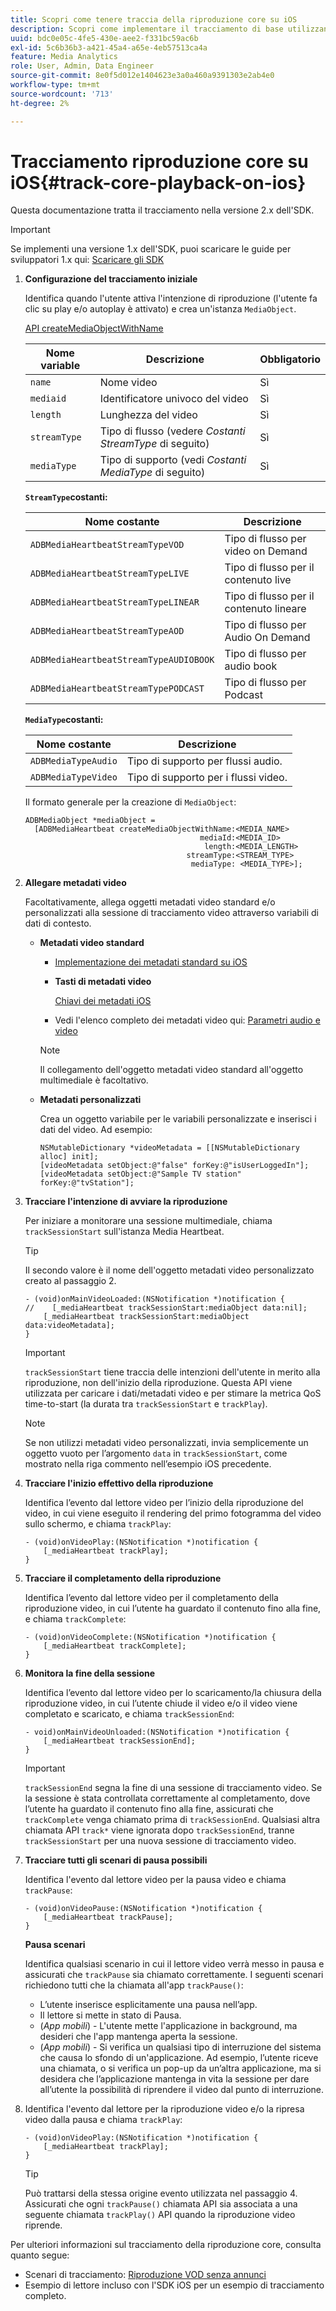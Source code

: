 ```yaml
---
title: Scopri come tenere traccia della riproduzione core su iOS
description: Scopri come implementare il tracciamento di base utilizzando Media SDK su iOS.
uuid: bdc0e05c-4fe5-430e-aee2-f331bc59ac6b
exl-id: 5c6b36b3-a421-45a4-a65e-4eb57513ca4a
feature: Media Analytics
role: User, Admin, Data Engineer
source-git-commit: 8e0f5d012e1404623e3a0a460a9391303e2ab4e0
workflow-type: tm+mt
source-wordcount: '713'
ht-degree: 2%

---
```


# Tracciamento riproduzione core su iOS{#track-core-playback-on-ios}

Questa documentazione tratta il tracciamento nella versione 2.x dell&#39;SDK.

>[!IMPORTANT]
>Se implementi una versione 1.x dell&#39;SDK, puoi scaricare le guide per sviluppatori 1.x qui: [Scaricare gli SDK](/help/sdk-implement/download-sdks.md)

1. **Configurazione del tracciamento iniziale**

   Identifica quando l&#39;utente attiva l&#39;intenzione di riproduzione (l&#39;utente fa clic su play e/o autoplay è attivato) e crea un&#39;istanza `MediaObject`.

   [API createMediaObjectWithName](https://adobe-marketing-cloud.github.io/media-sdks/reference/ios/Classes/ADBMediaHeartbeat.html#//api/name/createMediaObjectWithName:mediaId:length:streamType:mediaType:)

   | Nome variable | Descrizione | Obbligatorio |
   |---|---|---|
   | `name` | Nome video | Sì |
   | `mediaid` | Identificatore univoco del video | Sì |
   | `length` | Lunghezza del video | Sì |
   | `streamType` | Tipo di flusso (vedere _Costanti StreamType_ di seguito) | Sì |
   | `mediaType` | Tipo di supporto (vedi _Costanti MediaType_ di seguito) | Sì |

   **`StreamType`costanti:**

   | Nome costante | Descrizione |
   |---|---|
   | `ADBMediaHeartbeatStreamTypeVOD` | Tipo di flusso per video on Demand |
   | `ADBMediaHeartbeatStreamTypeLIVE` | Tipo di flusso per il contenuto live |
   | `ADBMediaHeartbeatStreamTypeLINEAR` | Tipo di flusso per il contenuto lineare |
   | `ADBMediaHeartbeatStreamTypeAOD` | Tipo di flusso per Audio On Demand |
   | `ADBMediaHeartbeatStreamTypeAUDIOBOOK` | Tipo di flusso per audio book |
   | `ADBMediaHeartbeatStreamTypePODCAST` | Tipo di flusso per Podcast |

   **`MediaType`costanti:**

   | Nome costante | Descrizione |
   |---|---|
   | `ADBMediaTypeAudio` | Tipo di supporto per flussi audio. |
   | `ADBMediaTypeVideo` | Tipo di supporto per i flussi video. |

   Il formato generale per la creazione di `MediaObject`:

   ```
   ADBMediaObject *mediaObject =  
     [ADBMediaHeartbeat createMediaObjectWithName:<MEDIA_NAME>
                                          mediaId:<MEDIA_ID>
                                           length:<MEDIA_LENGTH>                       
                                       streamType:<STREAM_TYPE>
                                        mediaType: <MEDIA_TYPE>];
   ```

1. **Allegare metadati video**

   Facoltativamente, allega oggetti metadati video standard e/o personalizzati alla sessione di tracciamento video attraverso variabili di dati di contesto.

   * **Metadati video standard**

      * [Implementazione dei metadati standard su iOS](/help/sdk-implement/track-av-playback/impl-std-metadata/impl-std-metadata-ios.md)
      * **Tasti di metadati video**

         [Chiavi dei metadati iOS](/help/sdk-implement/track-av-playback/impl-std-metadata/ios-metadata-keys.md)

      * Vedi l&#39;elenco completo dei metadati video qui: [Parametri audio e video](/help/metrics-and-metadata/audio-video-parameters.md)
      >[!NOTE]
      >
      >Il collegamento dell&#39;oggetto metadati video standard all&#39;oggetto multimediale è facoltativo.

   * **Metadati personalizzati**

      Crea un oggetto variabile per le variabili personalizzate e inserisci i dati del video. Ad esempio:

      ```
      NSMutableDictionary *videoMetadata = [[NSMutableDictionary alloc] init];
      [videoMetadata setObject:@"false" forKey:@"isUserLoggedIn"];
      [videoMetadata setObject:@"Sample TV station" forKey:@"tvStation"];
      ```


1. **Tracciare l&#39;intenzione di avviare la riproduzione**

   Per iniziare a monitorare una sessione multimediale, chiama `trackSessionStart` sull&#39;istanza Media Heartbeat.

   >[!TIP]
   >
   >Il secondo valore è il nome dell&#39;oggetto metadati video personalizzato creato al passaggio 2.

   ```
   - (void)onMainVideoLoaded:(NSNotification *)notification {
   //    [_mediaHeartbeat trackSessionStart:mediaObject data:nil];
       [_mediaHeartbeat trackSessionStart:mediaObject data:videoMetadata];
   }
   ```

   >[!IMPORTANT]
   >
   >`trackSessionStart` tiene traccia delle intenzioni dell&#39;utente in merito alla riproduzione, non dell&#39;inizio della riproduzione. Questa API viene utilizzata per caricare i dati/metadati video e per stimare la metrica QoS time-to-start (la durata tra `trackSessionStart` e `trackPlay`).

   >[!NOTE]
   >
   >Se non utilizzi metadati video personalizzati, invia semplicemente un oggetto vuoto per l’argomento `data` in `trackSessionStart`, come mostrato nella riga commento nell’esempio iOS precedente.

1. **Tracciare l&#39;inizio effettivo della riproduzione**

   Identifica l’evento dal lettore video per l’inizio della riproduzione del video, in cui viene eseguito il rendering del primo fotogramma del video sullo schermo, e chiama `trackPlay`:

   ```
   - (void)onVideoPlay:(NSNotification *)notification {
       [_mediaHeartbeat trackPlay];
   }
   ```

1. **Tracciare il completamento della riproduzione**

   Identifica l’evento dal lettore video per il completamento della riproduzione video, in cui l’utente ha guardato il contenuto fino alla fine, e chiama `trackComplete`:

   ```
   - (void)onVideoComplete:(NSNotification *)notification {
       [_mediaHeartbeat trackComplete];
   }
   ```

1. **Monitora la fine della sessione**

   Identifica l’evento dal lettore video per lo scaricamento/la chiusura della riproduzione video, in cui l’utente chiude il video e/o il video viene completato e scaricato, e chiama `trackSessionEnd`:

   ```
   - void)onMainVideoUnloaded:(NSNotification *)notification {
       [_mediaHeartbeat trackSessionEnd];
   }
   ```

   >[!IMPORTANT]
   >
   >`trackSessionEnd` segna la fine di una sessione di tracciamento video. Se la sessione è stata controllata correttamente al completamento, dove l’utente ha guardato il contenuto fino alla fine, assicurati che `trackComplete` venga chiamato prima di `trackSessionEnd`. Qualsiasi altra chiamata API `track*` viene ignorata dopo `trackSessionEnd`, tranne `trackSessionStart` per una nuova sessione di tracciamento video.

1. **Tracciare tutti gli scenari di pausa possibili**

   Identifica l&#39;evento dal lettore video per la pausa video e chiama `trackPause`:

   ```
   - (void)onVideoPause:(NSNotification *)notification {
       [_mediaHeartbeat trackPause];
   }
   ```

   **Pausa scenari**

   Identifica qualsiasi scenario in cui il lettore video verrà messo in pausa e assicurati che `trackPause` sia chiamato correttamente. I seguenti scenari richiedono tutti che la chiamata all&#39;app `trackPause()`:

   * L’utente inserisce esplicitamente una pausa nell’app.
   * Il lettore si mette in stato di Pausa.
   * (*App mobili*) - L&#39;utente mette l&#39;applicazione in background, ma desideri che l&#39;app mantenga aperta la sessione.
   * (*App mobili*) - Si verifica un qualsiasi tipo di interruzione del sistema che causa lo sfondo di un&#39;applicazione. Ad esempio, l’utente riceve una chiamata, o si verifica un pop-up da un’altra applicazione, ma si desidera che l’applicazione mantenga in vita la sessione per dare all’utente la possibilità di riprendere il video dal punto di interruzione.

1. Identifica l&#39;evento dal lettore per la riproduzione video e/o la ripresa video dalla pausa e chiama `trackPlay`:

   ```
   - (void)onVideoPlay:(NSNotification *)notification {
       [_mediaHeartbeat trackPlay];
   }
   ```

   >[!TIP]
   >
   >Può trattarsi della stessa origine evento utilizzata nel passaggio 4. Assicurati che ogni `trackPause()` chiamata API sia associata a una seguente chiamata `trackPlay()` API quando la riproduzione video riprende.

Per ulteriori informazioni sul tracciamento della riproduzione core, consulta quanto segue:

* Scenari di tracciamento: [Riproduzione VOD senza annunci](/help/sdk-implement/tracking-scenarios/vod-no-intrs-details.md)
* Esempio di lettore incluso con l&#39;SDK iOS per un esempio di tracciamento completo.

